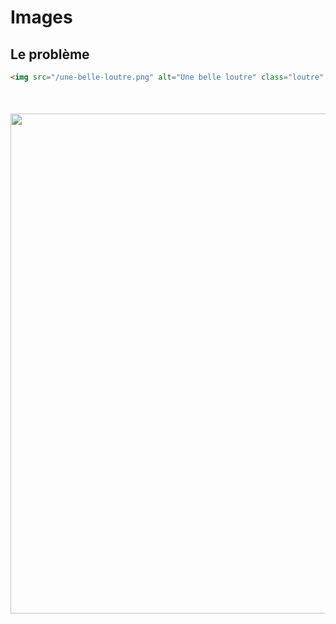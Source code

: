 <!-- .slide: class="with-code" -->

# Images

## Le problème

```html
<img src="/une-belle-loutre.png" alt="Une belle loutre" class="loutre" />
```

<img src="./assets/images/02-stability/image-cls-example.png" style="width: 800px; height: auto; display: block; margin: auto; margin-top: 50px;"  />
